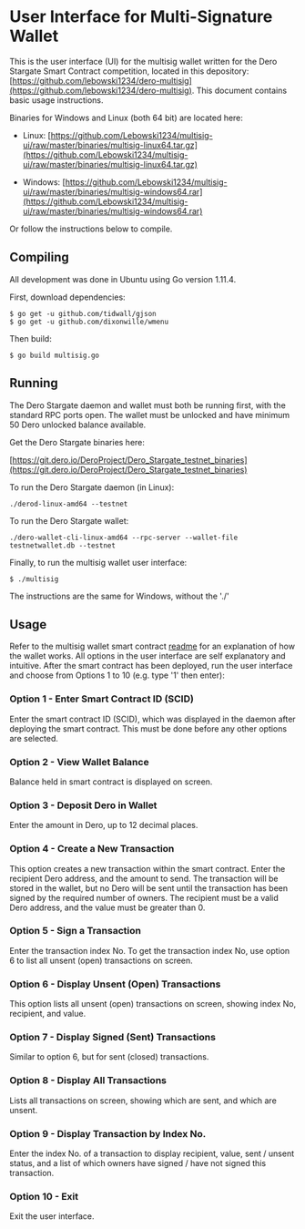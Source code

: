 # User Interface for Multi-Signature Wallet

This is the user interface (UI) for the multisig wallet written for the Dero Stargate Smart Contract competition, located in this depository: [https://github.com/lebowski1234/dero-multisig](https://github.com/lebowski1234/dero-multisig). This document contains basic usage instructions.

Binaries for Windows and Linux (both 64 bit) are located here:

* Linux: [https://github.com/Lebowski1234/multisig-ui/raw/master/binaries/multisig-linux64.tar.gz](https://github.com/Lebowski1234/multisig-ui/raw/master/binaries/multisig-linux64.tar.gz)

* Windows: [https://github.com/Lebowski1234/multisig-ui/raw/master/binaries/multisig-windows64.rar](https://github.com/Lebowski1234/multisig-ui/raw/master/binaries/multisig-windows64.rar)

Or follow the instructions below to compile. 


## Compiling

All development was done in Ubuntu using Go version 1.11.4.

First, download dependencies:

```
$ go get -u github.com/tidwall/gjson
$ go get -u github.com/dixonwille/wmenu
```

Then build:

```
$ go build multisig.go
```


## Running

The Dero Stargate daemon and wallet must both be running first, with the standard RPC ports open. The wallet must be unlocked and have minimum 50 Dero unlocked balance available.

Get the Dero Stargate binaries here:

[https://git.dero.io/DeroProject/Dero_Stargate_testnet_binaries](https://git.dero.io/DeroProject/Dero_Stargate_testnet_binaries)


To run the Dero Stargate daemon (in Linux):

```
./derod-linux-amd64 --testnet
```

To run the Dero Stargate wallet:

```
./dero-wallet-cli-linux-amd64 --rpc-server --wallet-file testnetwallet.db --testnet
```

Finally, to run the multisig wallet user interface:

```
$ ./multisig
```

The instructions are the same for Windows, without the './'


## Usage

Refer to the multisig wallet smart contract [readme](https://github.com/lebowski1234/dero-multisig) for an explanation of how the wallet works. All options in the user interface are self explanatory and intuitive. After the smart contract has been deployed, run the user interface and choose from Options 1 to 10 (e.g. type '1' then enter):

### Option 1 - Enter Smart Contract ID (SCID)

Enter the smart contract ID (SCID), which was displayed in the daemon after deploying the smart contract. This must be done before any other options are selected. 

### Option 2 - View Wallet Balance

Balance held in smart contract is displayed on screen.

### Option 3 - Deposit Dero in Wallet

Enter the amount in Dero, up to 12 decimal places.

### Option 4 - Create a New Transaction

This option creates a new transaction within the smart contract. Enter the recipient Dero address, and the amount to send. The transaction will be stored in the wallet, but no Dero will be sent until the transaction has been signed by the required number of owners. The recipient must be a valid Dero address, and the value must be greater than 0. 

### Option 5 - Sign a Transaction

Enter the transaction index No. To get the transaction index No, use option 6 to list all unsent (open) transactions on screen.

### Option 6 - Display Unsent (Open) Transactions

This option lists all unsent (open) transactions on screen, showing index No, recipient, and value. 

### Option 7 - Display Signed (Sent) Transactions

Similar to option 6, but for sent (closed) transactions.

### Option 8 - Display All Transactions

Lists all transactions on screen, showing which are sent, and which are unsent. 

### Option 9 - Display Transaction by Index No.

Enter the index No. of a transaction to display recipient, value, sent / unsent status, and a list of which owners have signed / have not signed this transaction. 

### Option 10 - Exit

Exit the user interface. 


